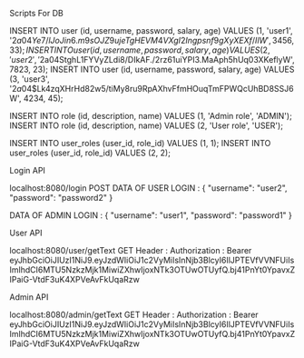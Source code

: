 Scripts For DB

INSERT INTO user (id, username, password, salary, age) VALUES (1, 'user1', '$2a$04$Ye7/lJoJin6.m9sOJZ9ujeTgHEVM4VXgI2Ingpsnf9gXyXEXf/IlW', 3456, 33);
INSERT INTO user (id, username, password, salary, age) VALUES (2, 'user2', '$2a$04$StghL1FYVyZLdi8/DIkAF./2rz61uiYPI3.MaAph5hUq03XKeflyW', 7823, 23);
INSERT INTO user (id, username, password, salary, age) VALUES (3, 'user3', '$2a$04$Lk4zqXHrHd82w5/tiMy8ru9RpAXhvFfmHOuqTmFPWQcUhBD8SSJ6W', 4234, 45);

INSERT INTO role (id, description, name) VALUES (1, 'Admin role', 'ADMIN');
INSERT INTO role (id, description, name) VALUES (2, 'User role', 'USER');

INSERT INTO user_roles (user_id, role_id) VALUES (1, 1);
INSERT INTO user_roles (user_id, role_id) VALUES (2, 2);


Login API

localhost:8080/login
POST
DATA OF USER LOGIN : {
    "username": "user2",
    "password": "password2"
}

DATA OF ADMIN LOGIN : {
    "username": "user1",
    "password": "password1"
}

User API

localhost:8080/user/getText
GET
Header : 
  Authorization : Bearer eyJhbGciOiJIUzI1NiJ9.eyJzdWIiOiJ1c2VyMiIsInNjb3BlcyI6IlJPTEVfVVNFUiIsImlhdCI6MTU5NzkzMjk1MiwiZXhwIjoxNTk3OTUwOTUyfQ.bj41PnYt0YpavxZIPaiG-VtdF3uK4XPVeAvFkUqaRzw
  
Admin API

localhost:8080/admin/getText
GET
Header : 
  Authorization : Bearer eyJhbGciOiJIUzI1NiJ9.eyJzdWIiOiJ1c2VyMiIsInNjb3BlcyI6IlJPTEVfVVNFUiIsImlhdCI6MTU5NzkzMjk1MiwiZXhwIjoxNTk3OTUwOTUyfQ.bj41PnYt0YpavxZIPaiG-VtdF3uK4XPVeAvFkUqaRzw
